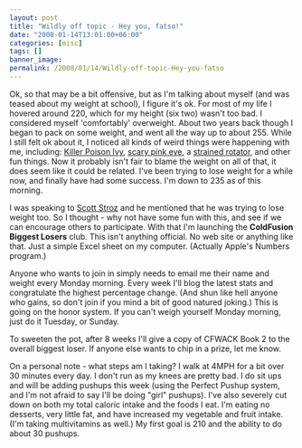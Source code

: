 ```yaml
---
layout: post
title: "Wildly off topic - Hey you, fatso!"
date: "2008-01-14T13:01:00+06:00"
categories: [misc]
tags: []
banner_image: 
permalink: /2008/01/14/Wildly-off-topic-Hey-you-fatso
---
```


Ok, so that may be a bit offensive, but as I'm talking about myself (and was teased about my weight at school), I figure it's ok. For most of my life I hovered around 220, which for my height (six two) wasn't too bad. I considered myself 'comfortably' overweight. About two years back though I began to pack on some weight, and went all the way up to about 255. While I still felt ok about it, I noticed all kinds of weird things were happening with me, including: <a href="http://www.raymondcamden.com/index.cfm/2005/9/9/Poison-Ivy-2-Ray-0">Killer Poison Ivy</a>, <a href="http://www.coldfusionjedi.com/index.cfm/2006/6/22/Lighthouse-Pro-204-Released-and-the-story-of-the-Sithlords-Eye">scary pink eye</a>, a <a href="http://www.coldfusionjedi.com/index.cfm/2006/1/17/If-I-was-a-horse-they-would-shoot-me">strained rotator</a>, and other fun things. Now it probably isn't fair to blame the weight on all of that, it does seem like it could be related. I've been trying to lose weight for a while now, and finally have had some success. I'm down to 235 as of this morning.

I was speaking to <a href="http://www.boyzoid.com/blog/index.cfm">Scott Stroz</a> and he mentioned that he was trying to lose weight too. So I thought - why not have some fun with this, and see if we can encourage others to participate. With that I'm launching the <b>ColdFusion Biggest Losers</b> club. This isn't anything official. No web site or anything like that. Just a simple Excel sheet on my computer. (Actually Apple's Numbers program.)

Anyone who wants to join in simply needs to email me their name and weight every Monday morning. Every week I'll blog the latest stats and congratulate the highest percentage change. (And shun like hell anyone who gains, so don't join if you mind a bit of good natured joking.) This is going on the honor system. If you can't weigh yourself Monday morning, just do it Tuesday, or Sunday. 

To sweeten the pot, after 8 weeks I'll give a copy of CFWACK Book 2 to the overall biggest loser. If anyone else wants to chip in a prize, let me know. 

On a personal note - what steps am I taking? I walk at 4MPH for a bit over 30 minutes every day. I don't run as my knees are pretty bad. I do sit ups and will be adding pushups this week (using the Perfect Pushup system, and I'm not afraid to say I'll be doing "girl" pushups). I've also severely cut down on both my total caloric intake and the foods I eat. I'm eating no desserts, very little fat, and have increased my vegetable and fruit intake. (I'm taking multivitamins as well.) My first goal is 210 and the ability to do about 30 pushups.